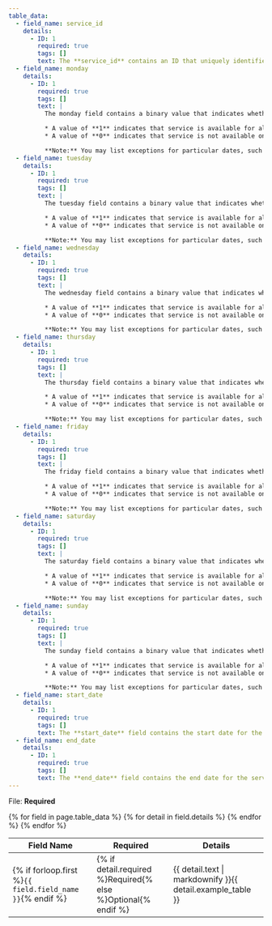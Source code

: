```yaml
---
table_data:
  - field_name: service_id
    details:
      - ID: 1
        required: true
        tags: []
        text: The **service_id** contains an ID that uniquely identifies a set of dates when service is available for one or more routes. Each service_id value can appear at most once in a calendar.txt file. This value is dataset unique. It is referenced by the [trips.txt](#tripstxt) file.
  - field_name: monday
    details:
      - ID: 1
        required: true
        tags: []
        text: |
          The monday field contains a binary value that indicates whether the service is valid for all Mondays.

          * A value of **1** indicates that service is available for all Mondays in the date range. (The date range is specified using the **start_date** and **end_date** fields.)
          * A value of **0** indicates that service is not available on Mondays in the date range.

          **Note:** You may list exceptions for particular dates, such as holidays, in the [calendar_dates.txt](#calendar_datestxt) file.
  - field_name: tuesday
    details:
      - ID: 1
        required: true
        tags: []
        text: |
          The tuesday field contains a binary value that indicates whether the service is valid for all Tuesdays.

          * A value of **1** indicates that service is available for all Tuesdays in the date range. (The date range is specified using the **start_date** and **end_date** fields.)
          * A value of **0** indicates that service is not available on Tuesdays in the date range.

          **Note:** You may list exceptions for particular dates, such as holidays, in the [calendar_dates.txt](#calendar_datestxt) file.
  - field_name: wednesday
    details:
      - ID: 1
        required: true
        tags: []
        text: |
          The wednesday field contains a binary value that indicates whether the service is valid for all Wednesdays.

          * A value of **1** indicates that service is available for all Wednesdays in the date range. (The date range is specified using the **start_date** and **end_date** fields.)
          * A value of **0** indicates that service is not available on Wednesdays in the date range.

          **Note:** You may list exceptions for particular dates, such as holidays, in the [calendar_dates.txt](#calendar_datestxt) file.
  - field_name: thursday
    details:
      - ID: 1
        required: true
        tags: []
        text: |
          The thursday field contains a binary value that indicates whether the service is valid for all Thursdays.

          * A value of **1** indicates that service is available for all Thursdays in the date range. (The date range is specified using the **start_date** and **end_date** fields.)
          * A value of **0** indicates that service is not available on Thursdays in the date range.

          **Note:** You may list exceptions for particular dates, such as holidays, in the [calendar_dates.txt](#calendar_datestxt) file.
  - field_name: friday
    details:
      - ID: 1
        required: true
        tags: []
        text: |
          The friday field contains a binary value that indicates whether the service is valid for all Fridays.

          * A value of **1** indicates that service is available for all Fridays in the date range. (The date range is specified using the **start_date** and **end_date** fields.)
          * A value of **0** indicates that service is not available on Fridays in the date range.

          **Note:** You may list exceptions for particular dates, such as holidays, in the [calendar_dates.txt](#calendar_datestxt) file.
  - field_name: saturday
    details:
      - ID: 1
        required: true
        tags: []
        text: |
          The saturday field contains a binary value that indicates whether the service is valid for all Saturdays.

          * A value of **1** indicates that service is available for all Saturdays in the date range. (The date range is specified using the **start_date** and **end_date** fields.)
          * A value of **0** indicates that service is not available on Saturdays in the date range.

          **Note:** You may list exceptions for particular dates, such as holidays, in the [calendar_dates.txt](#calendar_datestxt) file.
  - field_name: sunday
    details:
      - ID: 1
        required: true
        tags: []
        text: |
          The sunday field contains a binary value that indicates whether the service is valid for all Sundays.

          * A value of **1** indicates that service is available for all Sundays in the date range. (The date range is specified using the **start_date** and **end_date** fields.)
          * A value of **0** indicates that service is not available on Sundays in the date range.

          **Note:** You may list exceptions for particular dates, such as holidays, in the [calendar_dates.txt](#calendar_datestxt) file.
  - field_name: start_date
    details:
      - ID: 1
        required: true
        tags: []
        text: The **start_date** field contains the start date for the service. The **start_date** field's value should be in YYYYMMDD format.
  - field_name: end_date
    details:
      - ID: 1
        required: true
        tags: []
        text: The **end_date** field contains the end date for the service. This date is included in the service interval. The **end_date** field's value should be in YYYYMMDD format.
---
```

File: **Required**

<table class="recommendation">
  <thead>
    <tr>
      <th>Field Name</th>
      <th>Required</th>
      <th>Details</th>
    </tr>
  </thead>
  <tbody>
    {% for field in page.table_data %}
      {% for detail in field.details %}
    <tr id="{{ page.slug }}_{{ detail.ID }}" class="anchor-row{% if forloop.first %} field-row{% endif %}{% for tag in detail.tags %} {{ tag }}{% endfor %}">
      <td>{% if forloop.first %}<code>{{ field.field_name }}</code>{% endif %}</td>
      <td>{% if detail.required %}Required{% else %}Optional{% endif %}</td>
      <td>{{ detail.text | markdownify }}{{ detail.example_table }}</td>
    </tr>
      {% endfor %}
    {% endfor %}
  </tbody>
</table>
